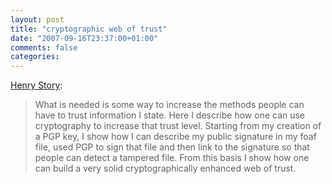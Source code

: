 ```yaml
---
layout: post
title: "cryptographic web of trust"
date: "2007-09-16T23:37:00+01:00"
comments: false
categories: 
---
```


<p><a href="http://blogs.sun.com/bblfish/entry/cryptographic_web_of_trust">Henry Story</a>:</p>

<blockquote>
<p>What is needed is some way to increase the methods people can have to trust information I state. Here I describe how one can use cryptography to increase that trust level. Starting from my creation of a PGP key, I show how I can describe my public signature in my foaf file, used PGP to sign that file and then link to the signature so that people can detect a tampered file. From this basis I show how one can build a very solid cryptographically enhanced web of trust.</p>
</blockquote>


